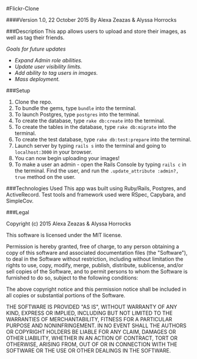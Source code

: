 #Flickr-Clone

####Version 1.0, 22 October 2015
By Alexa Zeazas & Alyssa Horrocks

###Description
This app allows users to upload and store their images, as well as tag their friends.

_Goals for future updates_
* _Expand Admin role abilities._
* _Update user visibility limits._
* _Add ability to tag users in images._
* _Mass deployment._

###Setup
1. Clone the repo.
2. To bundle the gems, type `bundle` into the terminal.
3. To launch Postgres, type `postgres` into the terminal.
4. To create the database, type `rake db:create` into the terminal.
5. To create the tables in the database, type `rake db:migrate` into the terminal.
6. To create the test database, type `rake db:test:prepare` into the terminal.
7. Launch server by typing `rails s` into the terminal and going to `localhost:3000` in your browser.
8. You can now begin uploading your images!
9. To make a user an admin - open the Rails Console by typing `rails c` in the terminal. Find the user, and run the `.update_attribute :admin?, true` method on the user.

###Technologies Used
This app was built using Ruby/Rails, Postgres, and ActiveRecord. Test tools and framework used were RSpec, Capybara, and SimpleCov.

###Legal

Copyright (c) 2015 Alexa Zeazas & Alyssa Horrocks

This software is licensed under the MIT license.

Permission is hereby granted, free of charge, to any person obtaining a copy of this software and associated documentation files (the "Software"), to deal in the Software without restriction, including without limitation the rights to use, copy, modify, merge, publish, distribute, sublicense, and/or sell copies of the Software, and to permit persons to whom the Software is furnished to do so, subject to the following conditions:

The above copyright notice and this permission notice shall be included in all copies or substantial portions of the Software.

THE SOFTWARE IS PROVIDED "AS IS", WITHOUT WARRANTY OF ANY KIND, EXPRESS OR IMPLIED, INCLUDING BUT NOT LIMITED TO THE WARRANTIES OF MERCHANTABILITY, FITNESS FOR A PARTICULAR PURPOSE AND NONINFRINGEMENT. IN NO EVENT SHALL THE AUTHORS OR COPYRIGHT HOLDERS BE LIABLE FOR ANY CLAIM, DAMAGES OR OTHER LIABILITY, WHETHER IN AN ACTION OF CONTRACT, TORT OR OTHERWISE, ARISING FROM, OUT OF OR IN CONNECTION WITH THE SOFTWARE OR THE USE OR OTHER DEALINGS IN THE SOFTWARE.
